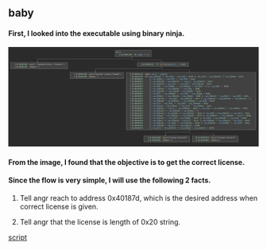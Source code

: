 ## baby

#### First, I looked into the executable using binary ninja.

![flow](https://github.com/dongjle2/writeups/blob/main/level3/autorev/baby/baby_1.JPG)



#### From the image, I found that the objective is to get the correct license. 

#### Since the flow is very simple, I will use the following 2 facts.
1. Tell angr reach to address 0x40187d, which is the desired address when correct license is given.


2. Tell angr that the license is length of 0x20 string.

[script](https://github.com/dongjle2/writeups/blob/main/level3/autorev/baby/sol.py)
